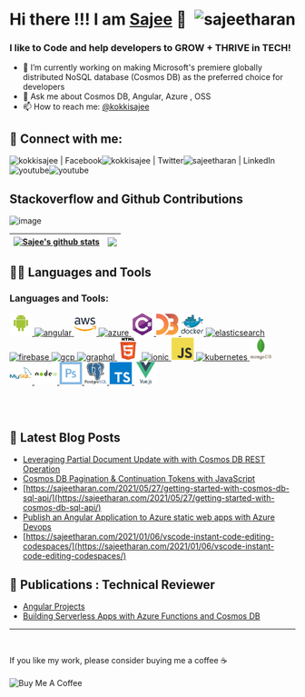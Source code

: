 # Hi there !!! I am [Sajee][website] 👋 <img align="right" src="https://komarev.com/ghpvc/?username=sajeetharan" alt="sajeetharan" />

### I like to Code and help developers to GROW + THRIVE in TECH!

- 🔭 I’m currently working on making Microsoft's premiere globally distributed NoSQL database (Cosmos DB) as the preferred choice for developers
- 💬 Ask me about Cosmos DB, Angular, Azure , OSS
- 📫 How to reach me: [@kokkisajee][twitter]

## 🤝 Connect with me:

[<img align="left" alt="kokkisajee | Facebook" src="https://img.shields.io/badge/Facebook-1877F2?style=for-the-badge&logo=facebook&logoColor=white" />][facebook]
[<img align="left" alt="kokkisajee | Twitter" src="https://img.shields.io/badge/Twitter-1DA1F2?style=for-the-badge&logo=twitter&logoColor=white" />][twitter]
[<img align="left" alt="sajeetharan | LinkedIn" src="https://img.shields.io/badge/LinkedIn-0077B5?style=for-the-badge&logo=linkedin&logoColor=white" />][linkedin]
[<img align="left" alt="youtube" src="https://img.shields.io/badge/Stackoverflow-FF0000?style=for-the-badge&logo=stackoverflow&logoColor=white" />][Stackoverflow]
[<img align="left" alt="youtube" src="https://img.shields.io/badge/YouTube-FF0000?style=for-the-badge&logo=youtube&logoColor=white" />][Youtube]

<br />
<br />

## Stackoverflow and Github Contributions

![image](https://user-images.githubusercontent.com/4833351/197402724-782d9286-fe91-48b8-9cef-d5f376c57079.png)


| <a href="https://github.com/Sajeetharan/Sajeetharan"><img align="center" src="https://github-readme-stats.vercel.app/api?username=sajeetharan&show_icons=true&include_all_commits=true&theme=buefy&hide_border=true" alt="Sajee's github stats" /></a> | <a href="https://github.com/Sajeetharan/Sajeetharan"><img align="center" src="https://github-readme-stats.vercel.app/api/top-langs/?username=Sajeetharan&layout=compact&theme=buefy&hide_border=true" /></a> |
| ------------- | ------------- |



## 👨‍💻 Languages and Tools

<h3 align="left">Languages and Tools:</h3>
<p align="left"> <a href="https://developer.android.com" target="_blank" rel="noreferrer"> <img src="https://raw.githubusercontent.com/devicons/devicon/master/icons/android/android-original-wordmark.svg" alt="android" width="40" height="40"/> </a> <a href="https://angular.io" target="_blank" rel="noreferrer"> <img src="https://angular.io/assets/images/logos/angular/angular.svg" alt="angular" width="40" height="40"/> </a> <a href="https://aws.amazon.com" target="_blank" rel="noreferrer"> <img src="https://raw.githubusercontent.com/devicons/devicon/master/icons/amazonwebservices/amazonwebservices-original-wordmark.svg" alt="aws" width="40" height="40"/> </a> <a href="https://azure.microsoft.com/en-in/" target="_blank" rel="noreferrer"> <img src="https://www.vectorlogo.zone/logos/microsoft_azure/microsoft_azure-icon.svg" alt="azure" width="40" height="40"/> </a> <a href="https://www.w3schools.com/cs/" target="_blank" rel="noreferrer"> <img src="https://raw.githubusercontent.com/devicons/devicon/master/icons/csharp/csharp-original.svg" alt="csharp" width="40" height="40"/> </a> <a href="https://d3js.org/" target="_blank" rel="noreferrer"> <img src="https://raw.githubusercontent.com/devicons/devicon/master/icons/d3js/d3js-original.svg" alt="d3js" width="40" height="40"/> </a> <a href="https://www.docker.com/" target="_blank" rel="noreferrer"> <img src="https://raw.githubusercontent.com/devicons/devicon/master/icons/docker/docker-original-wordmark.svg" alt="docker" width="40" height="40"/> </a> <a href="https://www.elastic.co" target="_blank" rel="noreferrer"> <img src="https://www.vectorlogo.zone/logos/elastic/elastic-icon.svg" alt="elasticsearch" width="40" height="40"/> </a> <a href="https://firebase.google.com/" target="_blank" rel="noreferrer"> <img src="https://www.vectorlogo.zone/logos/firebase/firebase-icon.svg" alt="firebase" width="40" height="40"/> </a> <a href="https://cloud.google.com" target="_blank" rel="noreferrer"> <img src="https://www.vectorlogo.zone/logos/google_cloud/google_cloud-icon.svg" alt="gcp" width="40" height="40"/> </a> <a href="https://graphql.org" target="_blank" rel="noreferrer"> <img src="https://www.vectorlogo.zone/logos/graphql/graphql-icon.svg" alt="graphql" width="40" height="40"/> </a> <a href="https://www.w3.org/html/" target="_blank" rel="noreferrer"> <img src="https://raw.githubusercontent.com/devicons/devicon/master/icons/html5/html5-original-wordmark.svg" alt="html5" width="40" height="40"/> </a> <a href="https://ionicframework.com" target="_blank" rel="noreferrer"> <img src="https://upload.wikimedia.org/wikipedia/commons/d/d1/Ionic_Logo.svg" alt="ionic" width="40" height="40"/> </a> <a href="https://developer.mozilla.org/en-US/docs/Web/JavaScript" target="_blank" rel="noreferrer"> <img src="https://raw.githubusercontent.com/devicons/devicon/master/icons/javascript/javascript-original.svg" alt="javascript" width="40" height="40"/> </a> <a href="https://kubernetes.io" target="_blank" rel="noreferrer"> <img src="https://www.vectorlogo.zone/logos/kubernetes/kubernetes-icon.svg" alt="kubernetes" width="40" height="40"/> </a> <a href="https://www.mongodb.com/" target="_blank" rel="noreferrer"> <img src="https://raw.githubusercontent.com/devicons/devicon/master/icons/mongodb/mongodb-original-wordmark.svg" alt="mongodb" width="40" height="40"/> </a> <a href="https://www.mysql.com/" target="_blank" rel="noreferrer"> <img src="https://raw.githubusercontent.com/devicons/devicon/master/icons/mysql/mysql-original-wordmark.svg" alt="mysql" width="40" height="40"/> </a> <a href="https://nodejs.org" target="_blank" rel="noreferrer"> <img src="https://raw.githubusercontent.com/devicons/devicon/master/icons/nodejs/nodejs-original-wordmark.svg" alt="nodejs" width="40" height="40"/> </a> <a href="https://www.photoshop.com/en" target="_blank" rel="noreferrer"> <img src="https://raw.githubusercontent.com/devicons/devicon/master/icons/photoshop/photoshop-line.svg" alt="photoshop" width="40" height="40"/> </a> <a href="https://www.postgresql.org" target="_blank" rel="noreferrer"> <img src="https://raw.githubusercontent.com/devicons/devicon/master/icons/postgresql/postgresql-original-wordmark.svg" alt="postgresql" width="40" height="40"/> </a> <a href="https://www.typescriptlang.org/" target="_blank" rel="noreferrer"> <img src="https://raw.githubusercontent.com/devicons/devicon/master/icons/typescript/typescript-original.svg" alt="typescript" width="40" height="40"/> </a> <a href="https://vuejs.org/" target="_blank" rel="noreferrer"> <img src="https://raw.githubusercontent.com/devicons/devicon/master/icons/vuejs/vuejs-original-wordmark.svg" alt="vuejs" width="40" height="40"/> </a> </p>

<br />
<br />

## 📝 Latest Blog Posts

<!-- BLOG-POST-LIST:START -->
- [Leveraging Partial Document Update with with Cosmos DB REST Operation](https://sajeetharan.com/2022/02/22/leveraging-partial-document-update-with-with-cosmos-db-rest-operation/)
- [Cosmos DB Pagination & Continuation Tokens with JavaScript](https://sajeetharan.com/2022/02/08/cosmos-db-pagination-continuation-tokens-with-javascript/)
- [https://sajeetharan.com/2021/05/27/getting-started-with-cosmos-db-sql-api/](https://sajeetharan.com/2021/05/27/getting-started-with-cosmos-db-sql-api/)
- [Publish an Angular Application to Azure static web apps with Azure Devops](https://sajeetharan.com/2021/04/02/azure-static-web-apps-with-azure-devops/)
- [https://sajeetharan.com/2021/01/06/vscode-instant-code-editing-codespaces/](https://sajeetharan.com/2021/01/06/vscode-instant-code-editing-codespaces/)
<!-- BLOG-POST-LIST:END -->

## 📕 Publications : Technical Reviewer

- [Angular Projects](https://www.amazon.com/gp/product/1838559353/ref=as_li_tl?ie=UTF8&camp=1789&creative=9325&creativeASIN=1838559353&linkCode=as2&tag=angularprojec-20&linkId=872dd8781afb388a8f6e36151db21d40)
- [Building Serverless Apps with Azure Functions and Cosmos DB](https://www.amazon.com/dp/9389328381/ref=sr_1_1?dchild=1&keywords=Building+Serverless+apps+with+Azure+Functions+and+Cosmos+DB+bpb)
---

<br />

If you like my work, please consider buying me a coffee :coffee:
<br />
<br />
[<img align="left" alt="Buy Me A Coffee" height="40" width="160" src="https://img.shields.io/badge/Buy_Me_A_Coffee-FFDD00?style=for-the-badge&logo=buy-me-a-coffee&logoColor=black" />][buy me a coffee]


[website]: https://sajeetharan.com/
[facebook]: https://www.facebook.com/kokkisajee
[twitter]: https://twitter.com/kokkisajee
[linkedin]: https://www.linkedin.com/in/sajeetharan
[youtube]:https://www.youtube.com/c/Sajeetharan
[stackoverflow]:https://stackoverflow.com/users/1749403/sajeetharan
[buy me a coffee]: https://www.buymeacoffee.com/sajeetharan
